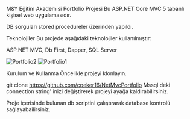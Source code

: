 M&Y Eğitim Akademisi Portfolio Projesi
Bu ASP.NET Core MVC 5 tabanlı kişisel web uygulamasıdır.

DB sorguları stored procedureler üzerinden yapıldı.

Teknolojiler
Bu projede aşağıdaki teknolojiler kullanılmıştır:

ASP.NET MVC,
Db First,
Dapper,
SQL Server


![Portfolio2](https://github.com/cpeker16/NetMvcPortfolio/assets/119748061/3ec139d9-2a1e-46fb-a771-82003fdce5e0)
![Portfolio1](https://github.com/cpeker16/NetMvcPortfolio/assets/119748061/6d3952db-e87e-42b5-939b-cd03d1075637)

Kurulum ve Kullanma
Öncelikle projeyi klonlayın.

git clone https://github.com/cpeker16/NetMvcPortfolio Mssql deki connection string' inizi değiştirerek projeyi ayağa kaldırabilirsiniz.

Proje içerisinde bulunan db scriptini çalıştırarak database kontrolü sağlayabailirsiniz.
